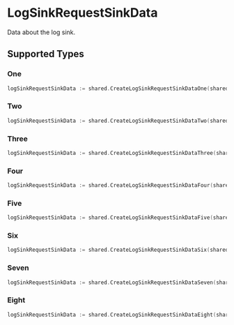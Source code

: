 # LogSinkRequestSinkData

Data about the log sink.


## Supported Types

### One

```go
logSinkRequestSinkData := shared.CreateLogSinkRequestSinkDataOne(shared.One{/* values here */})
```

### Two

```go
logSinkRequestSinkData := shared.CreateLogSinkRequestSinkDataTwo(shared.Two{/* values here */})
```

### Three

```go
logSinkRequestSinkData := shared.CreateLogSinkRequestSinkDataThree(shared.Three{/* values here */})
```

### Four

```go
logSinkRequestSinkData := shared.CreateLogSinkRequestSinkDataFour(shared.Four{/* values here */})
```

### Five

```go
logSinkRequestSinkData := shared.CreateLogSinkRequestSinkDataFive(shared.Five{/* values here */})
```

### Six

```go
logSinkRequestSinkData := shared.CreateLogSinkRequestSinkDataSix(shared.Six{/* values here */})
```

### Seven

```go
logSinkRequestSinkData := shared.CreateLogSinkRequestSinkDataSeven(shared.Seven{/* values here */})
```

### Eight

```go
logSinkRequestSinkData := shared.CreateLogSinkRequestSinkDataEight(shared.Eight{/* values here */})
```

